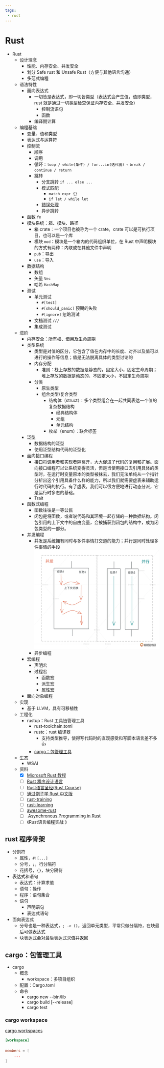 ```yaml
---
tags:
 - rust
---
```


# Rust

- Rust
  - 设计理念
    - 性能、内存安全、并发安全
    - 划分 Safe rust 和 Unsafe Rust（方便与其他语言沟通）
    - 多范式编程
  - 语法特性
    - 面向表达式
      - 一切皆是表达式，即一切皆类型（表达式会产生值，值即类型，rust 就是通过一切类型检查保证内存安全、并发安全）
        - 控制流语句
        - 函数
      - 编译期计算
  - 编程基础
    - 变量、值和类型
    - 表达式与运算符
    - 控制流
      - 顺序
      - 调用
      - 循环：`loop / while(条件) / for...in(迭代器)` + `break / continue / return`
      - 跳转
        - 分支跳转 `if ... else ...`
        - 模式匹配
          - `match expr {}`
          - `if let / while let`
        - [错误处理](./Rust%20错误处理.md)
        - 异步跳转
    - 函数 `fn`
    - 模块系统：箱、模块、路径
      - 箱 crate：一个项目也被称为一个 crate，crate 可以是可执行项目，也可以是一个库
      - 模块 `mod`：模块是一个箱内的代码组织单位，在 Rust 中声明模块的方式有两种：内联或在其他文件中声明
      - `pub`：导出
      - `use`：导入
    - 数据结构
      - 数组
      - 矢量 `Vec`
      - 哈希 `HashMap`
    - 测试
      - 单元测试
        - `#[test]`
        - `#[should_panic]` 预期的失败
        - `#[ignore]` 忽略测试
      - 文档测试 `///`
      - 集成测试
  - 进阶
    - [内存安全：所有权、借用及生命周期](./内存安全：所有权、借用及生命周期.md)
    - 类型系统 
      - 类型是对值的区分，它包含了值在内存中的长度、对齐以及值可以进行的操作等信息；值是无法脱离具体的类型讨论的
      - 内存分配
        - 准则：栈上存放的数据是静态的，固定大小，固定生命周期；堆上存放的数据是动态的，不固定大小，不固定生命周期
      - 分类
        - 原生类型
        - 组合类型/复合类型
          - 结构体（struct）：多个类型组合在一起共同表达一个值的复杂数据结构
            - 经典结构体
            - 元组
            - 单元结构
          - 枚举（enum）：联合标签
    - 泛型
      - 数据结构的泛型
      - 使用泛型结构代码的泛型化
    - 面向接口编程
      - 接口将调用者和实现者隔离开，大大促进了代码的复用和扩展。面向接口编程可以让系统变得灵活，但是当使用接口去引用具体的类型时，在运行时变量原本的类型被抹去，我们无法单纯从一个指针分析出这个引用具备什么样的能力，所以我们就需要虚表来辅助运行时代码的执行。有了虚表，我们可以很方便地进行动态分派，它是运行时多态的基础。
      - Trait
    - 函数式编程
      - 函数往往是一等公民
      - 闭包是将函数，或者说代码和其环境一起存储的一种数据结构。闭包引用的上下文中的自由变量，会被捕获到闭包的结构中，成为闭包类型的一部分。
    - 并发编程
      - 并发是系统拥有同时与多件事情打交道的能力；并行是同时处理多件事情的手段  ![图 17](images/1653375009755.png)  
      - 异步编程
    - 宏编程
      - 声明宏
      - 过程宏
        - 函数宏
        - 派生宏
        - 属性宏
    - 面向对象编程
  - 实现
    - 基于 LLVM，具有可移植性
  - 工程化
    - rustup：Rust 工具链管理工具
      - rust-toolchain.toml
      - rustc：rust 编译器
        - 支持类型推导，使得写代码时的直观感受和写脚本语言差不多👍
      - [cargo：包管理工具](#cargo包管理工具)
  - 生态
    - WSAI
  - 资料
    - [x] [Microsoft Rust 教程](https://docs.microsoft.com/zh-cn/learn/paths/rust-first-steps/)
    - [ ] [Rust 程序设计语言](https://kaisery.github.io/trpl-zh-cn/title-page.html)
    - [ ] [Rust语言圣经(Rust Course)](https://course.rs/about-book.html)
    - [ ] [通过例子学 Rust 中文版](https://rustwiki.org/zh-CN/rust-by-example/)
    - [ ] [rust-training](https://github.com/tyrchen/rust-training)
    - [ ] [rust-learning](https://github.com/ctjhoa/rust-learning)
    - [ ] [awesome-rust](https://github.com/rust-unofficial/awesome-rust)
    - [ ] [ Asynchronous Programming in Rust](https://rust-lang.github.io/async-book/03_async_await/01_chapter.html)
    - [ ] 《Rust语言编程实战 》

## rust 程序骨架

- 分割符
  - 属性，`#![...]`
  - 分号，`;`，行分隔符
  - 花括号，`{}`，块分隔符
- 表达式和语句
  - 表达式：计算求值
  - 语句：操作
  - 程序：语句集合
  - 语句
    - 声明语句
    - 表达式语句
- 面向表达式
  - 分号也是一种表达式，`; -> ()`，返回单元类型，平常只做分隔符，在块最后可做表达式
  - 块表达式会对最后表达式求值并返回

## cargo：包管理工具

- cargo
  - 概念
    - workspace：多项目组织
  - 配置：Cargo.toml
  - 命令
    - cargo new --bin/lib
    - cargo build [--release]
    - cargo test

### cargo workspace

[cargo workspaces](https://kaisery.github.io/trpl-zh-cn/ch14-03-cargo-workspaces.html)

```toml
[workspace]

members = [
    ...
]
```


